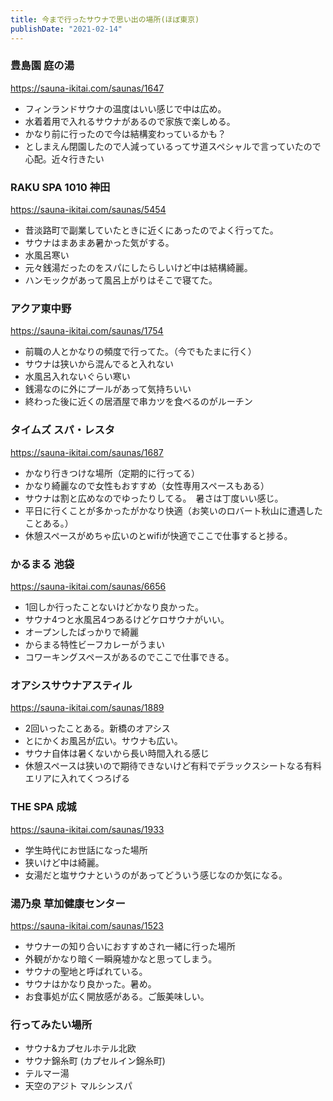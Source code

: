 ```yaml
---
title: 今まで行ったサウナで思い出の場所(ほぼ東京)
publishDate: "2021-02-14"
---
```


### 豊島園 庭の湯

https://sauna-ikitai.com/saunas/1647

- フィンランドサウナの温度はいい感じで中は広め。
- 水着着用で入れるサウナがあるので家族で楽しめる。
- かなり前に行ったので今は結構変わっているかも？
- としまえん閉園したので人減っているってサ道スペシャルで言っていたので心配。近々行きたい


### RAKU SPA 1010 神田

https://sauna-ikitai.com/saunas/5454

- 昔淡路町で副業していたときに近くにあったのでよく行ってた。
- サウナはまあまあ暑かった気がする。
- 水風呂寒い
- 元々銭湯だったのをスパにしたらしいけど中は結構綺麗。
- ハンモックがあって風呂上がりはそこで寝てた。


### アクア東中野

https://sauna-ikitai.com/saunas/1754

- 前職の人とかなりの頻度で行ってた。（今でもたまに行く）
- サウナは狭いから混んでると入れない
- 水風呂入れないぐらい寒い
- 銭湯なのに外にプールがあって気持ちいい
- 終わった後に近くの居酒屋で串カツを食べるのがルーチン

### タイムズ スパ・レスタ

https://sauna-ikitai.com/saunas/1687

- かなり行きつけな場所（定期的に行ってる）
- かなり綺麗なので女性もおすすめ（女性専用スペースもある）
- サウナは割と広めなのでゆったりしてる。　暑さは丁度いい感じ。
- 平日に行くことが多かったがかなり快適（お笑いのロバート秋山に遭遇したことある。）
- 休憩スペースがめちゃ広いのとwifiが快適でここで仕事すると捗る。

### かるまる 池袋

https://sauna-ikitai.com/saunas/6656

- 1回しか行ったことないけどかなり良かった。
- サウナ4つと水風呂4つあるけどケロサウナがいい。
- オープンしたばっかりで綺麗
- からまる特性ビーフカレーがうまい
- コワーキングスペースがあるのでここで仕事できる。

### オアシスサウナアスティル

https://sauna-ikitai.com/saunas/1889

- 2回いったことある。新橋のオアシス
- とにかくお風呂が広い。サウナも広い。
- サウナ自体は暑くないから長い時間入れる感じ
- 休憩スペースは狭いので期待できないけど有料でデラックスシートなる有料エリアに入れてくつろげる

### THE SPA 成城

https://sauna-ikitai.com/saunas/1933

- 学生時代にお世話になった場所
- 狭いけど中は綺麗。
- 女湯だと塩サウナというのがあってどういう感じなのか気になる。


### 湯乃泉 草加健康センター

https://sauna-ikitai.com/saunas/1523

- サウナーの知り合いにおすすめされ一緒に行った場所
- 外観がかなり暗く一瞬廃墟かなと思ってしまう。
- サウナの聖地と呼ばれている。
- サウナはかなり良かった。暑め。
- お食事処が広く開放感がある。ご飯美味しい。

### 行ってみたい場所

- サウナ&カプセルホテル北欧
- サウナ錦糸町 (カプセルイン錦糸町)
- テルマー湯
- 天空のアジト マルシンスパ